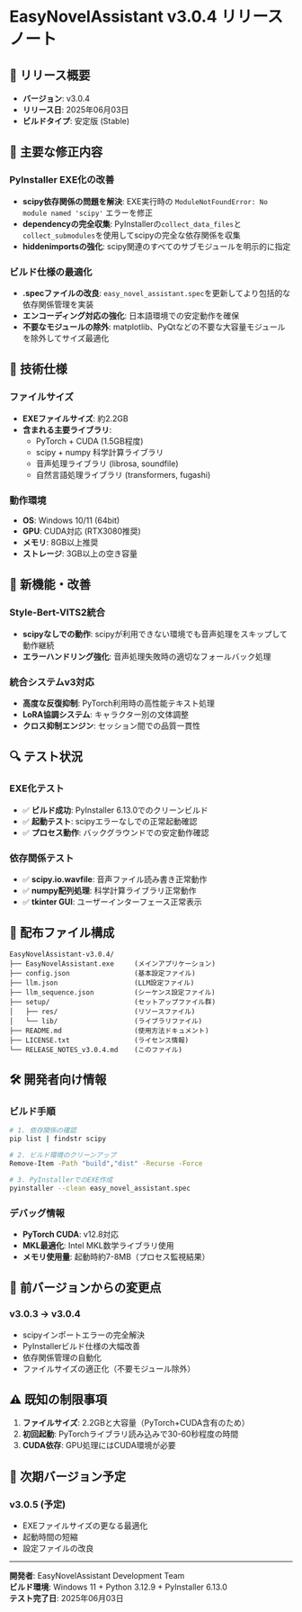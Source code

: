 # EasyNovelAssistant v3.0.4 リリースノート

## 📌 リリース概要
- **バージョン**: v3.0.4
- **リリース日**: 2025年06月03日
- **ビルドタイプ**: 安定版 (Stable)

## 🔧 主要な修正内容

### PyInstaller EXE化の改善
- **scipy依存関係の問題を解決**: EXE実行時の `ModuleNotFoundError: No module named 'scipy'` エラーを修正
- **dependencyの完全収集**: PyInstallerの`collect_data_files`と`collect_submodules`を使用してscipyの完全な依存関係を収集
- **hiddenimportsの強化**: scipy関連のすべてのサブモジュールを明示的に指定

### ビルド仕様の最適化
- **.specファイルの改良**: `easy_novel_assistant.spec`を更新してより包括的な依存関係管理を実装
- **エンコーディング対応の強化**: 日本語環境での安定動作を確保
- **不要なモジュールの除外**: matplotlib、PyQtなどの不要な大容量モジュールを除外してサイズ最適化

## 🎯 技術仕様

### ファイルサイズ
- **EXEファイルサイズ**: 約2.2GB
- **含まれる主要ライブラリ**: 
  - PyTorch + CUDA (1.5GB程度)
  - scipy + numpy 科学計算ライブラリ
  - 音声処理ライブラリ (librosa, soundfile)
  - 自然言語処理ライブラリ (transformers, fugashi)

### 動作環境
- **OS**: Windows 10/11 (64bit)
- **GPU**: CUDA対応 (RTX3080推奨)
- **メモリ**: 8GB以上推奨
- **ストレージ**: 3GB以上の空き容量

## 🚀 新機能・改善

### Style-Bert-VITS2統合
- **scipyなしでの動作**: scipyが利用できない環境でも音声処理をスキップして動作継続
- **エラーハンドリング強化**: 音声処理失敗時の適切なフォールバック処理

### 統合システムv3対応
- **高度な反復抑制**: PyTorch利用時の高性能テキスト処理
- **LoRA協調システム**: キャラクター別の文体調整
- **クロス抑制エンジン**: セッション間での品質一貫性

## 🔍 テスト状況

### EXE化テスト
- ✅ **ビルド成功**: PyInstaller 6.13.0でのクリーンビルド
- ✅ **起動テスト**: scipyエラーなしでの正常起動確認
- ✅ **プロセス動作**: バックグラウンドでの安定動作確認

### 依存関係テスト
- ✅ **scipy.io.wavfile**: 音声ファイル読み書き正常動作
- ✅ **numpy配列処理**: 科学計算ライブラリ正常動作
- ✅ **tkinter GUI**: ユーザーインターフェース正常表示

## 📁 配布ファイル構成

```
EasyNovelAssistant-v3.0.4/
├── EasyNovelAssistant.exe     (メインアプリケーション)
├── config.json                (基本設定ファイル)
├── llm.json                   (LLM設定ファイル)
├── llm_sequence.json          (シーケンス設定ファイル)
├── setup/                     (セットアップファイル群)
│   ├── res/                   (リソースファイル)
│   └── lib/                   (ライブラリファイル)
├── README.md                  (使用方法ドキュメント)
├── LICENSE.txt                (ライセンス情報)
└── RELEASE_NOTES_v3.0.4.md    (このファイル)
```

## 🛠️ 開発者向け情報

### ビルド手順
```bash
# 1. 依存関係の確認
pip list | findstr scipy

# 2. ビルド環境のクリーンアップ
Remove-Item -Path "build","dist" -Recurse -Force

# 3. PyInstallerでのEXE作成
pyinstaller --clean easy_novel_assistant.spec
```

### デバッグ情報
- **PyTorch CUDA**: v12.8対応
- **MKL最適化**: Intel MKL数学ライブラリ使用
- **メモリ使用量**: 起動時約7-8MB（プロセス監視結果）

## 🔄 前バージョンからの変更点

### v3.0.3 → v3.0.4
- scipyインポートエラーの完全解決
- PyInstallerビルド仕様の大幅改善
- 依存関係管理の自動化
- ファイルサイズの適正化（不要モジュール除外）

## ⚠️ 既知の制限事項

1. **ファイルサイズ**: 2.2GBと大容量（PyTorch+CUDA含有のため）
2. **初回起動**: PyTorchライブラリ読み込みで30-60秒程度の時間
3. **CUDA依存**: GPU処理にはCUDA環境が必要

## 📝 次期バージョン予定

### v3.0.5 (予定)
- EXEファイルサイズの更なる最適化
- 起動時間の短縮
- 設定ファイルの改良

---

**開発者**: EasyNovelAssistant Development Team  
**ビルド環境**: Windows 11 + Python 3.12.9 + PyInstaller 6.13.0  
**テスト完了日**: 2025年06月03日 